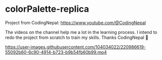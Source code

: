 # colorPalette-replica

Project from CodingNepal: https://www.youtube.com/@CodingNepal

The videos on the channel help me a lot in the learning process. I intend to redo the project from scratch to train my skills. Thanks CodingNepal 🤍

https://user-images.githubusercontent.com/104034022/220986619-55092b60-6c90-4914-b723-b9b54fb60b99.mp4

